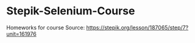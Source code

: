 # Stepik-Selenium-Course
Homeworks for course
Source: https://stepik.org/lesson/187065/step/7?unit=161976
